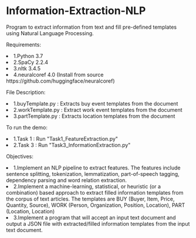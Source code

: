 # Information-Extraction-NLP
Program to extract information from text and fill pre-defined templates using Natural Language Processing.

Requirements:

<li>1.Python 3.7
<li>2.SpaCy 2.2.4
<li>3.nltk 3.4.5
<li>4.neuralcoref 4.0 (Install from source https://github.com/huggingface/neuralcoref)

File Description:

<li>1.buyTemplate.py : Extracts buy event templates from the document
<li>2.workTemplate.py : Extract work event templates from the document
<li>3.partTemplate.py : Extracts location templates from the document

To run the demo:

<li>1.Task 1 : Run "Task1_FeatureExtraction.py"
<li>2.Task 3 : Run "Task3_InformationExtraction.py"

Objectives:

<li>1.Implement an NLP pipeline to extract features. The features include sentence splitting, tokenization, lemmatization, part-of-speech tagging, dependency parsing and word relation extraction.
<li>2.Implement a machine-learning, statistical, or heuristic (or a combination) based approach to extract filled information templates from the corpus of text articles. The templates are BUY (Buyer, Item, Price, Quantity, Source), WORK (Person, Organization, Position, Location), PART (Location, Location)
<li>3.Implement a program that will accept an input text document and output a JSON file with extracted/filled information templates from the input text document.
